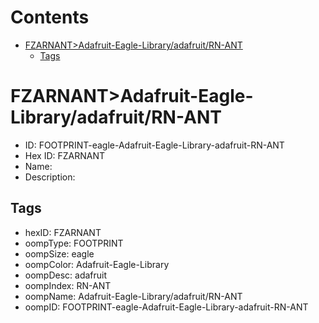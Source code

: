 



Contents
========

* [FZARNANT>Adafruit-Eagle-Library/adafruit/RN-ANT](#fzarnantadafruit-eagle-libraryadafruitrn-ant)
	* [Tags](#tags)

# FZARNANT>Adafruit-Eagle-Library/adafruit/RN-ANT

- ID: FOOTPRINT-eagle-Adafruit-Eagle-Library-adafruit-RN-ANT
- Hex ID: FZARNANT
- Name: 
- Description: 

## Tags

- hexID: FZARNANT
- oompType: FOOTPRINT
- oompSize: eagle
- oompColor: Adafruit-Eagle-Library
- oompDesc: adafruit
- oompIndex: RN-ANT
- oompName: Adafruit-Eagle-Library/adafruit/RN-ANT
- oompID: FOOTPRINT-eagle-Adafruit-Eagle-Library-adafruit-RN-ANT
